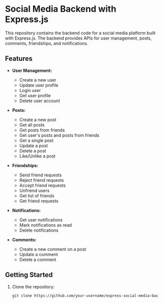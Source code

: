 # Social Media Backend with Express.js

This repository contains the backend code for a social media platform built with Express.js. The backend provides APIs for user management, posts, comments, friendships, and notifications.

## Features

- **User Management:**
  - Create a new user
  - Update user profile
  - Login user
  - Get user profile
  - Delete user account

- **Posts:**
  - Create a new post
  - Get all posts
  - Get posts from friends
  - Get user's posts and posts from friends
  - Get a single post
  - Update a post
  - Delete a post
  - Like/Unlike a post

- **Friendships:**
  - Send friend requests
  - Reject friend requests
  - Accept friend requests
  - Unfriend users
  - Get list of friends
  - Get friend requests

- **Notifications:**
  - Get user notifications
  - Mark notifications as read
  - Delete notifications

- **Comments:**
  - Create a new comment on a post
  - Update a comment
  - Delete a comment

## Getting Started

1. Clone the repository:

   ```bash
   git clone https://github.com/your-username/express-social-media-backend.git
